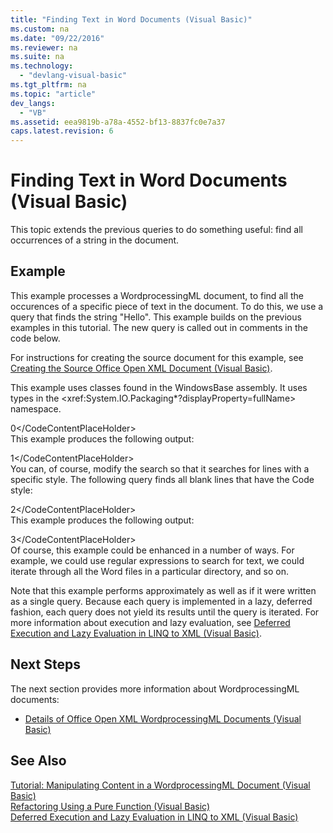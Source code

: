 ```yaml
---
title: "Finding Text in Word Documents (Visual Basic)"
ms.custom: na
ms.date: "09/22/2016"
ms.reviewer: na
ms.suite: na
ms.technology: 
  - "devlang-visual-basic"
ms.tgt_pltfrm: na
ms.topic: "article"
dev_langs: 
  - "VB"
ms.assetid: eea9819b-a78a-4552-bf13-8837fc0e7a37
caps.latest.revision: 6
---
```

# Finding Text in Word Documents (Visual Basic)
This topic extends the previous queries to do something useful: find all occurrences of a string in the document.  
  
## Example  
 This example processes a WordprocessingML document, to find all the occurences of a specific piece of text in the document. To do this, we use a query that finds the string "Hello". This example builds on the previous examples in this tutorial. The new query is called out in comments in the code below.  
  
 For instructions for creating the source document for this example, see [Creating the Source Office Open XML Document (Visual Basic)](../vs140/creating-the-source-office-open-xml-document--visual-basic-.md).  
  
 This example uses classes found in the WindowsBase assembly. It uses types in the \<xref:System.IO.Packaging*?displayProperty=fullName> namespace.  
  
<CodeContentPlaceHolder>0\</CodeContentPlaceHolder>  
 This example produces the following output:  
  
<CodeContentPlaceHolder>1\</CodeContentPlaceHolder>  
 You can, of course, modify the search so that it searches for lines with a specific style. The following query finds all blank lines that have the Code style:  
  
<CodeContentPlaceHolder>2\</CodeContentPlaceHolder>  
 This example produces the following output:  
  
<CodeContentPlaceHolder>3\</CodeContentPlaceHolder>  
 Of course, this example could be enhanced in a number of ways. For example, we could use regular expressions to search for text, we could iterate through all the Word files in a particular directory, and so on.  
  
 Note that this example performs approximately as well as if it were written as a single query. Because each query is implemented in a lazy, deferred fashion, each query does not yield its results until the query is iterated. For more information about execution and lazy evaluation, see [Deferred Execution and Lazy Evaluation in LINQ to XML (Visual Basic)](../vs140/deferred-execution-and-lazy-evaluation-in-linq-to-xml--visual-basic-.md).  
  
## Next Steps  
 The next section provides more information about WordprocessingML documents:  
  
-   [Details of Office Open XML WordprocessingML Documents (Visual Basic)](../vs140/details-of-office-open-xml-wordprocessingml-documents--visual-basic-.md)  
  
## See Also  
 [Tutorial: Manipulating Content in a WordprocessingML Document (Visual Basic)](../vs140/tutorial--manipulating-content-in-a-wordprocessingml-document--visual-basic-.md)   
 [Refactoring Using a Pure Function (Visual Basic)](../vs140/refactoring-using-a-pure-function--visual-basic-.md)   
 [Deferred Execution and Lazy Evaluation in LINQ to XML (Visual Basic)](../vs140/deferred-execution-and-lazy-evaluation-in-linq-to-xml--visual-basic-.md)